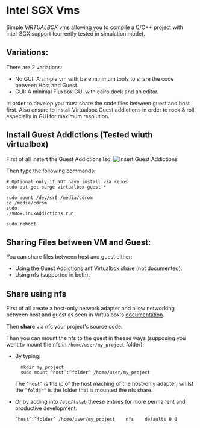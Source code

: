 # Intel SGX Vms
Simple *VIRTUALBOX* vms allowing you to compile a C/C++ project with intel-SGX support (currently tested in simulation mode).


## Variations:

There are 2 variations:

* No GUI: A simple vm with bare minimum tools to share the code between Host and Guest.
* GUI: A minimal Fluxbox GUI with cairo dock and an editor.

In order to develop you must share the code files between guest and host first. Also ensure to install Virtualbox Guest addictions in order to rock & roll especially in GUI for maximum resolution.


## Install Guest Addictions (Tested wiuth virtualbox)

First of all instert the Guest Addictions Iso:
![Insert Guest Addictions](/img/guest_addictions_insert.png)

Then type the following commands:

```
# Optional only if NOT have install via repos
sudo apt-get purge virtualbox-guest-*

sudo mount /dev/sr0 /media/cdrom
cd /media/cdrom
sudo
./VBoxLinuxAddictions.run

sudo reboot
```

## Sharing Files between VM and Guest:

You can share files between host and guest either:

* Using the Guest Addictions anf Virtualbox share (not documented).
* Using nfs (supported in both).


## Share using nfs

First of all create a host-only network adapter and allow networking between host and guest as seen in Virtualbox's [documentation](https://www.virtualbox.org/manual/ch06.html#network_hostonly).

Then **share** via nfs your project's source code.

Than you can mount the nfs to the guest in theese ways (supposing you want to mount the nfs in `/home/user/my_project` folder):

* By typing:
  ```
    mkdir my_project
    sudo mount ^host^:^folder^ /home/user/my_project
  ```
  The `^host^` is the ip of the host maching of the host-only adapter, whilst the `^folder^` is the folder that is mounted the nfs share.

* Or by adding into `/etc/fstab` theese entries for more permanent and productive development:
  ```
  ^host^:^folder^ /home/user/my_project    nfs    defaults 0 0
  ```
